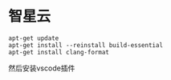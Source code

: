 # 智星云
```
apt-get update
apt-get install --reinstall build-essential
apt-get install clang-format
```
然后安装vscode插件